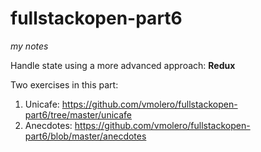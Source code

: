 # fullstackopen-part6

_my notes_

Handle state using a more advanced approach: **Redux**

Two exercises in this part:

1. Unicafe: https://github.com/vmolero/fullstackopen-part6/tree/master/unicafe
2. Anecdotes: https://github.com/vmolero/fullstackopen-part6/blob/master/anecdotes
